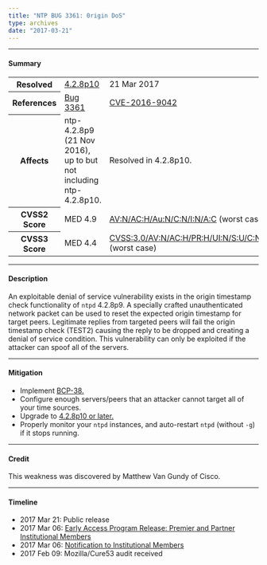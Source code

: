 ```yaml
---
title: "NTP BUG 3361: 0rigin DoS"
type: archives
date: "2017-03-21"
---
```


* * *

#### Summary

<table>
  <tbody>
	<tr>
		<th><b>Resolved</b></th>
		<td><a href="/support/securitynotice/4_2_8p10-release-announcement/">4.2.8p10</a></td>
		<td>21 Mar 2017</td>
	</tr>
	<tr>
		<th><b>References</b></th>
		<td><a href="https://bugs.ntp.org/show_bug.cgi?id=3361">Bug 3361</a></td>
		<td><a href="https://nvd.nist.gov/vuln/detail/CVE-2016-9042">CVE-2016-9042</a></td>
	</tr>
	<tr>
		<th><b>Affects</b></th>
		<td>ntp-4.2.8p9 (21 Nov 2016), up to but not including ntp-4.2.8p10.</td>
		<td>Resolved in 4.2.8p10.</td>
	</tr>
	<tr>
		<th><b>CVSS2 Score</b></th>
		<td>MED 4.9</td>
		<td><a href="https://nvd.nist.gov/vuln-metrics/cvss/v2-calculator?calculator&version=2&vector=(AV:N/AC:H/Au:S/C:N/I:N/A:C)">AV:N/AC:H/Au:N/C:N/I:N/A:C</a> (worst case)</td>
	</tr>
	<tr>
		<th><b>CVSS3 Score<b></th>
		<td>MED 4.4</td>
		<td><a href="https://www.first.org/cvss/calculator/3.0#CVSS:3.0/AV:N/AC:H/PR:H/UI:N/S:U/C:N/I:N/A:H">CVSS:3.0/AV:N/AC:H/PR:H/UI:N/S:U/C:N/I:N/A:H </a> (worst case)</td>
	</tr>	
  </tbody>	
</table>

* * *
    
#### Description 

An exploitable denial of service vulnerability exists in the origin timestamp check functionality of `ntpd` 4.2.8p9. A specially crafted unauthenticated network packet can be used to reset the expected origin timestamp for target peers. Legitimate replies from targeted peers will fail the origin timestamp check (TEST2) causing the reply to be dropped and creating a denial of service condition. This vulnerability can only be exploited if the attacker can spoof all of the servers.

* * *
    
#### Mitigation

* Implement [BCP-38.](http://www.bcp38.info/index.php/Main_Page)
* Configure enough servers/peers that an attacker cannot target all of your time sources.
* Upgrade to [4.2.8p10 or later.](/downloads/) 
* Properly monitor your `ntpd` instances, and auto-restart `ntpd` (without `-g`) if it stops running.

* * *

#### Credit

This weakness was discovered by Matthew Van Gundy of Cisco.

* * *

#### Timeline

* 2017 Mar 21: Public release
* 2017 Mar 06: [Early Access Program Release: Premier and Partner Institutional Members](https://www.nwtime.org/membership/benefits/)
* 2017 Mar 06: [Notification to Institutional Members](https://www.nwtime.org/membership/benefits/)
* 2017 Feb 09: Mozilla/Cure53 audit received